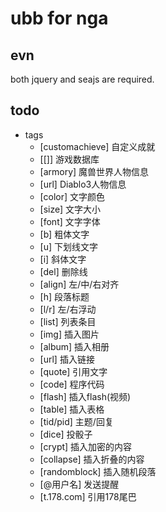 # ubb for nga
## evn
both jquery and seajs are required.


## todo

+ tags
    - [customachieve] 自定义成就
    - [[]] 游戏数据库
    - [armory] 魔兽世界人物信息
    - [url] Diablo3人物信息
    - [color] 文字颜色
    - [size] 文字大小
    - [font] 文字字体
    - [b] 粗体文字
    - [u] 下划线文字
    - [i] 斜体文字
    - [del] 删除线
    - [align] 左/中/右对齐
    - [h] 段落标题
    - [l/r] 左/右浮动
    - [list] 列表条目
    - [img] 插入图片
    - [album] 插入相册
    - [url] 插入链接
    - [quote] 引用文字
    - [code] 程序代码
    - [flash] 插入flash(视频)
    - [table] 插入表格
    - [tid/pid] 主题/回复
    - [dice] 投骰子
    - [crypt] 插入加密的内容
    - [collapse] 插入折叠的内容
    - [randomblock] 插入随机段落
    - [@用户名] 发送提醒
    - [t.178.com] 引用178尾巴


